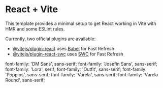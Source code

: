 # React + Vite

This template provides a minimal setup to get React working in Vite with HMR and some ESLint rules.

Currently, two official plugins are available:

- [@vitejs/plugin-react](https://github.com/vitejs/vite-plugin-react/blob/main/packages/plugin-react/README.md) uses [Babel](https://babeljs.io/) for Fast Refresh
- [@vitejs/plugin-react-swc](https://github.com/vitejs/vite-plugin-react-swc) uses [SWC](https://swc.rs/) for Fast Refresh

font-family: 'DM Sans', sans-serif;
font-family: 'Josefin Sans', sans-serif;
font-family: 'Lora', serif;
font-family: 'Outfit', sans-serif;
font-family: 'Poppins', sans-serif;
font-family: 'Varela', sans-serif;
font-family: 'Varela Round', sans-serif;
